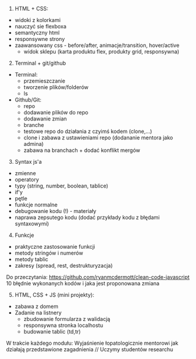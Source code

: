 1. HTML + CSS:

- widoki z kolorkami
- nauczyć sie flexboxa
- semantyczny html
- responsywne strony
- zaawansowany css - before/after, animacje/transition, hover/active
  - widok sklepu (karta produktu flex, produkty grid, responsywna)

2. Terminal + git/github

- Terminal:
  - przemieszczanie
  - tworzenie plików/folderów
  - ls
- Github/Git:
  - repo
  - dodawanie plików do repo
  - dodawanie zmian
  - branche
  - testowe repo do działania z czyimś kodem (clone,...)
  - clone i zabawa z ustawieniami repo (dodananie mentora jako admina)
  - zabawa na branchach + dodać konflikt mergów

3. Syntax js'a

- zmienne
- operatory
- typy (string, number, boolean, tablice)
- if'y
- pętle
- funkcje normalne
- debugowanie kodu (!) - materiały
- naprawa zepsutego kodu (dodać przykłady kodu z błędami syntaxowymi)

4. Funkcje

- praktyczne zastosowanie funkcji
- metody stringów i numerów
- metody tablic
- zakresy (spread, rest, destrukturyzacja)

Do przeczytania: https://github.com/ryanmcdermott/clean-code-javascript
10 błędnie wykonanych kodów i jaka jest proponowana zmiana

5. HTML, CSS + JS (mini projekty):

- zabawa z domem
- Zadanie na listnery
  - zbudowanie formularza z walidacją
  - responsywna stronka localhostu
  - budowanie tablic (td,tr)

W trakcie każdego modułu:
Wyjaśnienie łopatologicznie mentorowi jak działają przedstawione zagadnienia
// Uczymy studentów researchu
